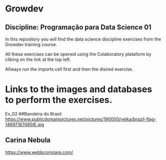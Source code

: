 # Growdev
## Discipline: Programação para Data Science 01


In this repository you will find the data science discipline exercises from the Growdev training course. 

All these exercises can be opened using the Colaboratory plataform by cliking on the link at the top left.

Allways run the imports cell first and then the disired exercise.

# Links to the images and databases to perform the exercises.

Ex_02
##Bandeira do Brasil
https://www.publicdomainpictures.net/pictures/190000/velka/brazil-flag-14697167485tE.jpg

## Carina Nebula
https://www.webbcompare.com/
